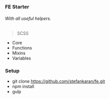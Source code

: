 ### FE Starter
###### *With all useful helpers.*

> SCSS
* Core
* Functions
* Mixins
* Variables


### Setup
- git clone https://github.com/stefankaran/fe.git
- npm install
- gulp
